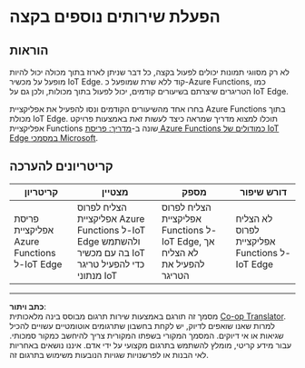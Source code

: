 <!--
CO_OP_TRANSLATOR_METADATA:
{
  "original_hash": "cc7ad255517f5f618f9c8899e6ff6783",
  "translation_date": "2025-08-27T20:51:00+00:00",
  "source_file": "4-manufacturing/lessons/3-run-fruit-detector-edge/assignment.md",
  "language_code": "he"
}
-->
# הפעלת שירותים נוספים בקצה

## הוראות

לא רק מסווגי תמונות יכולים לפעול בקצה, כל דבר שניתן לארוז בתוך מכולה יכול להיות מופעל על מכשיר IoT Edge. קוד ללא שרת שמופעל כ-Azure Functions, כמו הטריגרים שיצרתם בשיעורים קודמים, יכול לפעול בתוך מכולות, ולכן גם על IoT Edge.

בחרו אחד מהשיעורים הקודמים ונסו להפעיל את אפליקציית Azure Functions בתוך מכולת IoT Edge. תוכלו למצוא מדריך שמראה כיצד לעשות זאת באמצעות פרויקט אפליקציית Functions שונה ב-[מדריך: פריסת Azure Functions כמודולים של IoT Edge במסמכי Microsoft](https://docs.microsoft.com/azure/iot-edge/tutorial-deploy-function?WT.mc_id=academic-17441-jabenn&view=iotedge-2020-11).

## קריטריונים להערכה

| קריטריון | מצטיין | מספק | דורש שיפור |
| -------- | ------- | ----- | ---------- |
| פריסת אפליקציית Azure Functions ל-IoT Edge | הצליח לפרוס אפליקציית Azure Functions ל-IoT Edge ולהשתמש בה עם מכשיר IoT כדי להפעיל טריגר מנתוני IoT | הצליח לפרוס אפליקציית Functions ל-IoT Edge, אך לא הצליח להפעיל את הטריגר | לא הצליח לפרוס אפליקציית Functions ל-IoT Edge |

---

**כתב ויתור**:  
מסמך זה תורגם באמצעות שירות תרגום מבוסס בינה מלאכותית [Co-op Translator](https://github.com/Azure/co-op-translator). למרות שאנו שואפים לדיוק, יש לקחת בחשבון שתרגומים אוטומטיים עשויים להכיל שגיאות או אי דיוקים. המסמך המקורי בשפתו המקורית צריך להיחשב כמקור סמכותי. עבור מידע קריטי, מומלץ להשתמש בתרגום מקצועי על ידי אדם. איננו נושאים באחריות לאי הבנות או לפרשנויות שגויות הנובעות משימוש בתרגום זה.